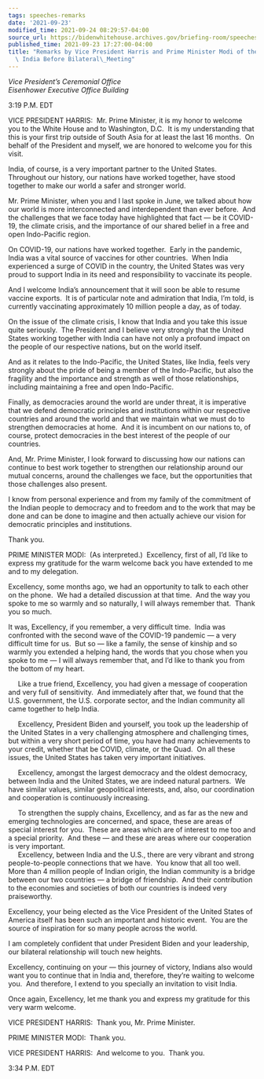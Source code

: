```yaml
---
tags: speeches-remarks
date: '2021-09-23'
modified_time: 2021-09-24 08:29:57-04:00
source_url: https://bidenwhitehouse.archives.gov/briefing-room/speeches-remarks/2021/09/23/remarks-by-vice-president-harris-and-prime-minister-modi-of-the-republic-of-india-before-bilateral-meeting/
published_time: 2021-09-23 17:27:00-04:00
title: "Remarks by Vice President Harris and Prime Minister Modi of the Republic of\
  \ India Before Bilateral\_Meeting"
---
```

 
*Vice President’s Ceremonial Office  
*Eisenhower Executive Office Building**

3:19 P.M. EDT  
  
VICE PRESIDENT HARRIS:  Mr. Prime Minister, it is my honor to welcome
you to the White House and to Washington, D.C.  It is my understanding
that this is your first trip outside of South Asia for at least the last
16 months.  On behalf of the President and myself, we are honored to
welcome you for this visit.  
  
India, of course, is a very important partner to the United States. 
Throughout our history, our nations have worked together, have stood
together to make our world a safer and stronger world.   
  
Mr. Prime Minister, when you and I last spoke in June, we talked about
how our world is more interconnected and interdependent than ever
before.  And the challenges that we face today have highlighted that
fact — be it COVID-19, the climate crisis, and the importance of our
shared belief in a free and open Indo-Pacific region.  
  
On COVID-19, our nations have worked together.  Early in the pandemic,
India was a vital source of vaccines for other countries.  When India
experienced a surge of COVID in the country, the United States was very
proud to support India in its need and responsibility to vaccinate its
people.  
  
And I welcome India’s announcement that it will soon be able to resume
vaccine exports.  It is of particular note and admiration that India,
I’m told, is currently vaccinating approximately 10 million people a
day, as of today.  
  
On the issue of the climate crisis, I know that India and you take this
issue quite seriously.  The President and I believe very strongly that
the United States working together with India can have not only a
profound impact on the people of our respective nations, but on the
world itself.  
  
And as it relates to the Indo-Pacific, the United States, like India,
feels very strongly about the pride of being a member of the
Indo-Pacific, but also the fragility and the importance and strength as
well of those relationships, including maintaining a free and open
Indo-Pacific.  
  
Finally, as democracies around the world are under threat, it is
imperative that we defend democratic principles and institutions within
our respective countries and around the world and that we maintain what
we must do to strengthen democracies at home.  And it is incumbent on
our nations to, of course, protect democracies in the best interest of
the people of our countries.  
  
And, Mr. Prime Minister, I look forward to discussing how our nations
can continue to best work together to strengthen our relationship around
our mutual concerns, around the challenges we face, but the
opportunities that those challenges also present.   
  
I know from personal experience and from my family of the commitment of
the Indian people to democracy and to freedom and to the work that may
be done and can be done to imagine and then actually achieve our vision
for democratic principles and institutions.   
  
Thank you.  
  
PRIME MINISTER MODI:  (As interpreted.)  Excellency, first of all, I’d
like to express my gratitude for the warm welcome back you have extended
to me and to my delegation.   
  
Excellency, some months ago, we had an opportunity to talk to each other
on the phone.  We had a detailed discussion at that time.  And the way
you spoke to me so warmly and so naturally, I will always remember
that.  Thank you so much.  
  
It was, Excellency, if you remember, a very difficult time.  India was
confronted with the second wave of the COVID-19 pandemic — a very
difficult time for us.  But so — like a family, the sense of kinship and
so warmly you extended a helping hand, the words that you chose when you
spoke to me — I will always remember that, and I’d like to thank you
from the bottom of my heart.  
  
     Like a true friend, Excellency, you had given a message of
cooperation and very full of sensitivity.  And immediately after that,
we found that the U.S. government, the U.S. corporate sector, and the
Indian community all came together to help India.  
  
     Excellency, President Biden and yourself, you took up the
leadership of the United States in a very challenging atmosphere and
challenging times, but within a very short period of time, you have had
many achievements to your credit, whether that be COVID, climate, or the
Quad.  On all these issues, the United States has taken very important
initiatives.   
  
     Excellency, amongst the largest democracy and the oldest democracy,
between India and the United States, we are indeed natural partners.  We
have similar values, similar geopolitical interests, and, also, our
coordination and cooperation is continuously increasing.   
  
     To strengthen the supply chains, Excellency, and as far as the new
and emerging technologies are concerned, and space, these are areas of
special interest for you.  These are areas which are of interest to me
too and a special priority.  And these — and these are areas where our
cooperation is very important.  
     Excellency, between India and the U.S., there are very vibrant and
strong people-to-people connections that we have.  You know that all too
well.  More than 4 million people of Indian origin, the Indian community
is a bridge between our two countries — a bridge of friendship.  And
their contribution to the economies and societies of both our countries
is indeed very praiseworthy.  
  
Excellency, your being elected as the Vice President of the United
States of America itself has been such an important and historic event. 
You are the source of inspiration for so many people across the
world.   
  
I am completely confident that under President Biden and your
leadership, our bilateral relationship will touch new heights.  
  
Excellency, continuing on your — this journey of victory, Indians also
would want you to continue that in India and, therefore, they’re waiting
to welcome you.  And therefore, I extend to you specially an invitation
to visit India.  
  
Once again, Excellency, let me thank you and express my gratitude for
this very warm welcome.   
  
VICE PRESIDENT HARRIS:  Thank you, Mr. Prime Minister.  
  
PRIME MINISTER MODI:  Thank you.   
  
VICE PRESIDENT HARRIS:  And welcome to you.  Thank you.  
  
3:34 P.M. EDT
